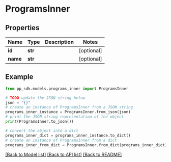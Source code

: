 # ProgramsInner


## Properties

Name | Type | Description | Notes
------------ | ------------- | ------------- | -------------
**id** | **str** |  | [optional] 
**name** | **str** |  | [optional] 

## Example

```python
from pp_sdk.models.programs_inner import ProgramsInner

# TODO update the JSON string below
json = "{}"
# create an instance of ProgramsInner from a JSON string
programs_inner_instance = ProgramsInner.from_json(json)
# print the JSON string representation of the object
print(ProgramsInner.to_json())

# convert the object into a dict
programs_inner_dict = programs_inner_instance.to_dict()
# create an instance of ProgramsInner from a dict
programs_inner_from_dict = ProgramsInner.from_dict(programs_inner_dict)
```
[[Back to Model list]](../README.md#documentation-for-models) [[Back to API list]](../README.md#documentation-for-api-endpoints) [[Back to README]](../README.md)


